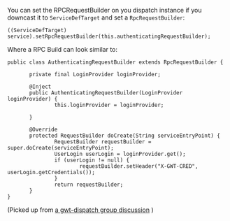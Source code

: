 You can set the RPCRequestBuilder on you dispatch instance if you downcast it to `ServiceDefTarget` and set a `RpcRequestBuilder`:

```
((ServiceDefTarget) service).setRpcRequestBuilder(this.authenticatingRequestBuilder);
```

Where a RPC Build can look similar to:

```
public class AuthenticatingRequestBuilder extends RpcRequestBuilder {

       private final LoginProvider loginProvider;

       @Inject
       public AuthenticatingRequestBuilder(LoginProvider loginProvider) {
               this.loginProvider = loginProvider;

       }

       @Override
       protected RequestBuilder doCreate(String serviceEntryPoint) {
               RequestBuilder requestBuilder = super.doCreate(serviceEntryPoint);
               UserLogin userLogin = loginProvider.get();
               if (userLogin != null) {
                       requestBuilder.setHeader("X-GWT-CRED", userLogin.getCredentials());
               }
               return requestBuilder;
       }
}
```

(Picked up from [a gwt-dispatch group discussion](https://groups.google.com/d/topic/gwt-dispatch/e8zFUD5OWKM/discussion) )